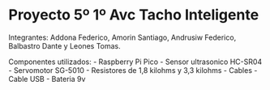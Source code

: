 <h1> Proyecto 5º 1º Avc 
Tacho Inteligente</h1>

<html>
<body>
<p>Integrantes: Addona Federico, Amorin Santiago, Andrusiw Federico, Balbastro Dante y Leones Tomas.</p>
</body>
</html>
Componentes utilizados:
- Raspberry Pi Pico
- Sensor ultrasonico HC-SR04
- Servomotor SG-5010
- Resistores de 1,8 kilohms y 3,3 kilohms
- Cables
- Cable USB
- Bateria 9v 

